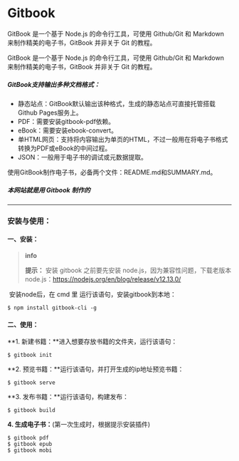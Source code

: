 # Gitbook

GitBook 是一个基于 Node.js 的命令行工具，可使用 Github/Git 和 Markdown 来制作精美的电子书，GitBook 并非关于 Git 的教程。

GitBook 是一个基于 Node.js 的命令行工具，可使用 Github/Git 和 Markdown 来制作精美的电子书，GitBook 并非关于 Git 的教程。

##### GitBook支持输出多种文档格式：
* 静态站点：GitBook默认输出该种格式，生成的静态站点可直接托管搭载Github Pages服务上。
* PDF：需要安装gitbook-pdf依赖。
* eBook：需要安装ebook-convert。
* 单HTML网页：支持将内容输出为单页的HTML，不过一般用在将电子书格式转换为PDF或eBook的中间过程。
* JSON：一般用于电子书的调试或元数据提取。

使用GitBook制作电子书，必备两个文件：README.md和SUMMARY.md。

##### 本网站就是用 Gitbook 制作的

<hr>

### 安装与使用：

#### 一、安装：

> **info**
>
> **提示：** 安装 gitbook 之前要先安装 node.js，因为兼容性问题，下载老版本node.js：https://nodejs.org/en/blog/release/v12.13.0/

​	安装node后，在 cmd 里 运行该语句，安装gitbook到本地：

```
$ npm install gitbook-cli -g
```

#### 二、使用：

**1. 新建书籍：**进入想要存放书籍的文件夹，运行该语句：

```
$ gitbook init
```

**2. 预览书籍：**运行该语句，并打开生成的ip地址预览书籍：

```
$ gitbook serve
```

**3. 发布书籍：**运行该语句，构建发布：

```
$ gitbook build
```

**4. 生成电子书：**(第一次生成时，根据提示安装插件)

```
$ gitbook pdf
$ gitbook epub
$ gitbook mobi
```
